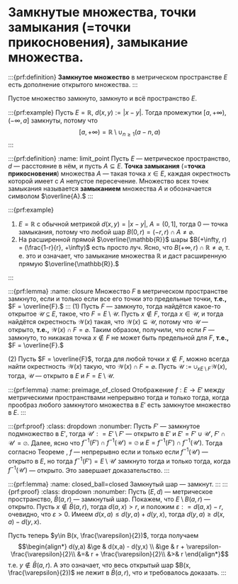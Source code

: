 # Замкнутые множества, точки замыкания (=точки прикосновения), замыкание множества.

:::{prf:definition}
**Замкнутое множество** в метрическом пространстве $E$ есть дополнение открытого множества. 
:::

Пустое множество замкнуто, замкнуто и всё пространство $E$.

:::{prf:example}
Пусть $E = \mathbb{R}$, $d(x,y):= |x-y|$. Тогда промежутки $[a, + \infty)$, $(- \infty,a]$ замкнуты, потому что 
$$
[a, + \infty) = \mathbb{R} \setminus \cup_{n \ge 1} (a-n, a)
$$
:::

:::{prf:definition}
:name: limit_point
Пусть $E$ — метрическое пространство, $d$ — расстояние в нём, и пусть $A \subseteq E$. **Точка замыкания** (=**точка прикосновения**) множества $A$ — такая точка $x \in E$, каждая окрестность которой имеет с $A$ непустое пересечение. Множество всех точек замыкания называется **замыканием** множества $A$ и обозначается символом $\overline{A}.$
:::

:::{prf:example}

1. $E= \mathbb{R}$ с обычной метрикой $d(x,y) = |x-y|$, $A = (0,1]$, тогда $0$ — точка замыкания, потому что любой шар $B(0,r) = (-r,r) \cap A \ne \varnothing$.
2. На расширенной прямой $\overline{\mathbb{R}}$ шары $B(+\infty, r) = (\frac{1-r}{r}, +\infty)$ есть просто луч. Ясно, что $B(+\infty, r)\cap \mathbb{R} \ne \varnothing$, т. е. это и означает, что замыкание множества $\mathbb{R}$ и даст расширенную прямую $\overline{\mathbb{R}}.$

:::

:::{prf:lemma}
:name: closure
Множество $F$ в метрическом пространстве замкнуто, если и только если все его точки это предельные точки, **т.е.,** $F = \overline{F}.$ 
:::
(1) Пусть $F$ — замкнуто, тогда найдётся какое-то открытое $\mathscr{U} \subseteq E$, такое, что $F = E \setminus \mathscr{U}$. Пусть $x \notin F$, тогда $x \in \mathscr{U}$, и тогда найдётся окрестность $\mathscr{W}(x)$ такая, что $\mathscr{W}(x) \subseteq \mathscr{U}$, потому что $\mathscr{U}$ — открыто, **т.е.,** $\mathscr{W}(x) \cap F = \varnothing.$ Таким образом, получили, что если $F$ — замкнуто, то никакая точка $x \notin F$ не может быть предельной для $F$, **т.е.,** $F = \overline{F}.$ 

(2) Пусть $F = \overline{F}$, тогда для любой точки $x \notin F$, можно всегда найти окрестность $\mathscr{W}(x)$ такую, что $\mathscr{W}(x) \cap F = \varnothing$. Пусть $\mathscr{U}:= \cup_{x E\setminus F} \mathscr{W}(x)$, тогда, $\mathscr{U}$ — открыто в $E$ и $F = E \setminus \mathscr{U}.$


:::{prf:lemma}
:name: preimage_of_closed
Отображение $f:E \to E'$ между метрическими пространствами непрерывно тогда и только тогда, когда прообраз любого замкнутого множества в $E'$ есть замкнутое множество в $E.$
:::

:::{prf:proof}
:class: dropdown
:nonumber:
Пусть $F'$ — замкнутое подмножество в $E'$, тогда $\mathscr{U}': = E'\setminus F'$ — открыто в $E'$ и $E' = F' \cup \mathscr{U}'$, $F' \cap \mathscr{U}' = \varnothing$. Далее, ясно что $f^{-1}(F') \cap f^{-1}(\mathscr{U}') = \varnothing$ и $E = f^{-1}(F') \cap f^{-1}(\mathscr{U}')$. Тогда согласно Теореме [](#preimage_of_open), $f$ — непрерывно если и только если $f^{-1}(\mathscr{U}')$ — открыто в $E$, но тогда $f^{-1}(F') = E \setminus \mathscr{U}'$ замкнуто тогда и только тогда, когда $f^{-1}(\mathscr{U}')$ — открыто. Это завершает доказательство.
:::

:::{prf:lemma}
:name: closed_ball=closed
Замкнутый шар — замкнут.
:::
:::{prf:proof}
:class: dropdown
:nonumber:
Пусть $(E,d)$ — метрическое пространство, $\bar B(a,r)$ — замкнутый шар. Покажем, что $E\setminus B(a,r)$ — открыто. Пусть $x\notin \bar B(a,r)$, тогда $d(a,x) > r$, и положим $\varepsilon: = d(a,x) - r$, очевидно, что $\varepsilon >0$. Имеем $d(x,a) \le d(y,a) + d(y,x)$, тогда $d(y,a) \ge d(x,a) - d(y,x)$.

Пусть теперь $y\in B(x, \frac{\varepsilon}{2})$, тогда получаем
$$\begin{align*}
d(y,a) &\ge & d(x,a) - d(y,x) \\
&\ge & r + \varepsilon- \frac{\varepsilon}{2}\\
&=& r + \frac{\varepsilon}{2}\\
&>& r
\end{align*}$$
т.е. $y\notin \bar B(a,r)$. А это означает, что весь открытый шар $B(x, \frac{\varepsilon}{2})$ не лежит в $\bar B(a,r)$, что и требовалось доказать.
:::